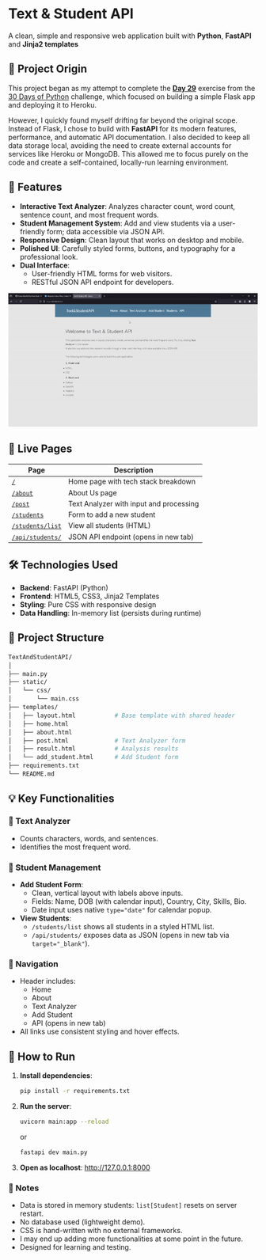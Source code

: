 # Text & Student API

A clean, simple and responsive web application built with **Python**, **FastAPI** and **Jinja2 templates**

## 📖 Project Origin
This project began as my attempt to complete the [**Day 29**](https://github.com/Cobos-Bioinfo/30-Days-Of-Python-Solutions/tree/main/29_Building_API) exercise from the [30 Days of Python](https://github.com/Asabeneh/30-Days-Of-Python) challenge, which focused on building a simple Flask app and deploying it to Heroku.

However, I quickly found myself drifting far beyond the original scope. Instead of Flask, I chose to build with **FastAPI** for its modern features, performance, and automatic API documentation. I also decided to keep all data storage local, avoiding the need to create external accounts for services like Heroku or MongoDB. This allowed me to focus purely on the code and create a self-contained, locally-run learning environment.
## 🌟 Features

- **Interactive Text Analyzer**: Analyzes character count, word count, sentence count, and most frequent words.
- **Student Management System**: Add and view students via a user-friendly form; data accessible via JSON API.
- **Responsive Design**: Clean layout that works on desktop and mobile.
- **Polished UI**: Carefully styled forms, buttons, and typography for a professional look.
- **Dual Interface**:
  - User-friendly HTML forms for web visitors.
  - RESTful JSON API endpoint for developers.

![](demo/Demo_GIF.gif)

## 🚀 Live Pages

| Page | Description |
|------|-------------|
| [`/`](http://127.0.0.1:8000) | Home page with tech stack breakdown |
| [`/about`](http://127.0.0.1:8000/about) | About Us page |
| [`/post`](http://127.0.0.1:8000/post) | Text Analyzer with input and processing |
| [`/students`](http://127.0.0.1:8000/students) | Form to add a new student |
| [`/students/list`](http://127.0.0.1:8000/students/list) | View all students (HTML) |
| [`/api/students/`](http://127.0.0.1:8000/api/students/) | JSON API endpoint (opens in new tab) |

## 🛠️ Technologies Used

- **Backend**: FastAPI (Python)
- **Frontend**: HTML5, CSS3, Jinja2 Templates
- **Styling**: Pure CSS with responsive design
- **Data Handling**: In-memory list (persists during runtime)

## 📁 Project Structure
```bash
TextAndStudentAPI/
│
├── main.py
├── static/
│   └── css/
│       └── main.css
├── templates/
│   ├── layout.html           # Base template with shared header
│   ├── home.html
│   ├── about.html
│   ├── post.html             # Text Analyzer form
│   ├── result.html           # Analysis results
│   └── add_student.html      # Add Student form
├── requirements.txt
└── README.md
```


## 💡 Key Functionalities

### 🔹 Text Analyzer
- Counts characters, words, and sentences.
- Identifies the most frequent word.

### 🔹 Student Management
- **Add Student Form**:
  - Clean, vertical layout with labels above inputs.
  - Fields: Name, DOB (with calendar input), Country, City, Skills, Bio.
  - Date input uses native `type="date"` for calendar popup.
- **View Students**:
  - `/students/list` shows all students in a styled HTML list.
  - `/api/students/` exposes data as JSON (opens in new tab via `target="_blank"`).

### 🔹 Navigation
- Header includes:
  - Home
  - About
  - Text Analyzer
  - Add Student
  - API (opens in new tab)
- All links use consistent styling and hover effects.

## 🚀 How to Run

1. **Install dependencies**:
   ```bash
   pip install -r requirements.txt
   ```
2. **Run the server**: 
   ```bash
   uvicorn main:app --reload
   ```
   or
   ```bash
   fastapi dev main.py
   ```

3. **Open as localhost**:
http://127.0.0.1:8000  
     

### 📝 Notes 
- Data is stored in memory students: `list[Student]` resets on server restart.
- No database used (lightweight demo).
- CSS is hand-written with no external frameworks.
- I may end up adding more functionalities at some point in the future.
- Designed for learning and testing.

